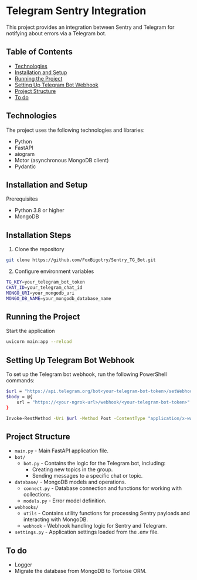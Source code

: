 # Telegram Sentry Integration
This project provides an integration between Sentry and Telegram for notifying about errors via a Telegram bot.

## Table of Contents
- [Technologies](#Technologies)
- [Installation and Setup](#Installation-and-Setup)
- [Running the Project](#Installation-Steps)
- [Setting Up Telegram Bot Webhook](#Setting-Up-Telegram-Bot-Webhook)
- [Project Structure](#Project-Structure)
- [To do](#to-do)


## Technologies
The project uses the following technologies and libraries:

- Python
- FastAPI
- aiogram
- Motor (asynchronous MongoDB client)
- Pydantic


## Installation and Setup
Prerequisites
- Python 3.8 or higher
- MongoDB


## Installation Steps
1. Clone the repository
```sh
git clone https://github.com/FoxBigotry/Sentry_TG_Bot.git
```

2. Configure environment variables
```sh
TG_KEY=your_telegram_bot_token
CHAT_ID=your_telegram_chat_id
MONGO_URI=your_mongodb_uri
MONGO_DB_NAME=your_mongodb_database_name
```


## Running the Project
Start the application
```sh
uvicorn main:app --reload
```


## Setting Up Telegram Bot Webhook
To set up the Telegram bot webhook, run the following PowerShell commands:
```sh
$url = "https://api.telegram.org/bot<your-telegram-bot-token>/setWebhook"
$body = @{
    url = "https://<your-ngrok-url>/webhook/<your-telegram-bot-token>"
}

Invoke-RestMethod -Uri $url -Method Post -ContentType "application/x-www-form-urlencoded" -Body $body
```


## Project Structure

- `main.py` - Main FastAPI application file.
- `bot/`
  - `bot.py` - Contains the logic for the Telegram bot, including:
    - Creating new topics in the group.
    - Sending messages to a specific chat or topic.
- `database/` - MongoDB models and operations.
  - `connect.py` - Database connection and functions for working with collections.
  - `models.py` - Error model definition.
- `webhooks/`
  - `utils` - Contains utility functions for processing Sentry payloads and interacting with MongoDB.
  - `webhook` - Webhook handling logic for Sentry and Telegram.
- `settings.py` - Application settings loaded from the .env file.


## To do
- Logger
- Migrate the database from MongoDB to Tortoise ORM.
